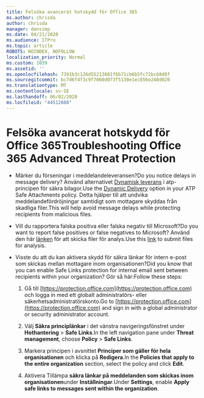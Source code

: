 ```yaml
---
title: Felsöka avancerat hotskydd för Office 365
ms.author: chrisda
author: chrisda
manager: dansimp
ms.date: 04/21/2020
ms.audience: ITPro
ms.topic: article
ROBOTS: NOINDEX, NOFOLLOW
localization_priority: Normal
ms.custom: 1039
ms.assetid: ''
ms.openlocfilehash: 7391b3c126d55213881f6b71cb6b5fc72bc68d0f
ms.sourcegitcommit: bc7d6f4f3c9f7060d073f5130e1ec856e248d020
ms.translationtype: MT
ms.contentlocale: sv-SE
ms.lasthandoff: 06/02/2020
ms.locfileid: "44512608"
---
```

# <a name="troubleshooting-office-365-advanced-threat-protection"></a><span data-ttu-id="0504f-102">Felsöka avancerat hotskydd för Office 365</span><span class="sxs-lookup"><span data-stu-id="0504f-102">Troubleshooting Office 365 Advanced Threat Protection</span></span>

- <span data-ttu-id="0504f-103">Märker du förseningar i meddelandeleveransen?</span><span class="sxs-lookup"><span data-stu-id="0504f-103">Do you notice delays in message delivery?</span></span> <span data-ttu-id="0504f-104">Använd alternativet [Dynamisk leverans](https://docs.microsoft.com/microsoft-365/security/office-365-security/dynamic-delivery-and-previewing) i atp-principen för säkra bilagor.</span><span class="sxs-lookup"><span data-stu-id="0504f-104">Use the [Dynamic Delivery](https://docs.microsoft.com/microsoft-365/security/office-365-security/dynamic-delivery-and-previewing) option in your ATP Safe Attachments policy.</span></span> <span data-ttu-id="0504f-105">Detta hjälper till att undvika meddelandefördröjningar samtidigt som mottagare skyddas från skadliga filer.</span><span class="sxs-lookup"><span data-stu-id="0504f-105">This will help avoid message delays while protecting recipients from malicious files.</span></span>

- <span data-ttu-id="0504f-106">Vill du rapportera falska positiva eller falska negativ till Microsoft?</span><span class="sxs-lookup"><span data-stu-id="0504f-106">Do you want to report false positives or false negatives to Microsoft?</span></span> <span data-ttu-id="0504f-107">Använd den här [länken](https://www.microsoft.com/wdsi/filesubmission/) för att skicka filer för analys.</span><span class="sxs-lookup"><span data-stu-id="0504f-107">Use this [link](https://www.microsoft.com/wdsi/filesubmission/) to submit files for analysis.</span></span>

- <span data-ttu-id="0504f-108">Visste du att du kan aktivera skydd för säkra länkar för intern e-post som skickas mellan mottagare inom organisationen?</span><span class="sxs-lookup"><span data-stu-id="0504f-108">Did you know that you can enable Safe Links protection for internal email sent between recipients within your organization?</span></span> <span data-ttu-id="0504f-109">Gör så här:</span><span class="sxs-lookup"><span data-stu-id="0504f-109">Follow these steps:</span></span>

  1. <span data-ttu-id="0504f-110">Gå till [https://protection.office.com](https://protection.office.com) och logga in med ett globalt administratörs- eller säkerhetsadministratörskonto.</span><span class="sxs-lookup"><span data-stu-id="0504f-110">Go to [https://protection.office.com](https://protection.office.com) and sign in with a global administrator or security administrator account.</span></span>

  2. <span data-ttu-id="0504f-111">Välj **Säkra principlänkar** i det vänstra navigeringsfönstret under **Hothantering** \> **Safe Links**.</span><span class="sxs-lookup"><span data-stu-id="0504f-111">In the left navigation pane under **Threat management**, choose **Policy** \> **Safe Links**.</span></span>

  3. <span data-ttu-id="0504f-112">Markera principen i avsnittet **Principer som gäller för hela organisationen** och klicka på **Redigera**.</span><span class="sxs-lookup"><span data-stu-id="0504f-112">In the **Policies that apply to the entire organization** section, select the policy and click **Edit**.</span></span>

  4. <span data-ttu-id="0504f-113">Aktivera Tillämpa **säkra länkar på meddelanden som skickas inom organisationen**under **Inställningar**.</span><span class="sxs-lookup"><span data-stu-id="0504f-113">Under **Settings**, enable **Apply safe links to messages sent within the organization**.</span></span>
